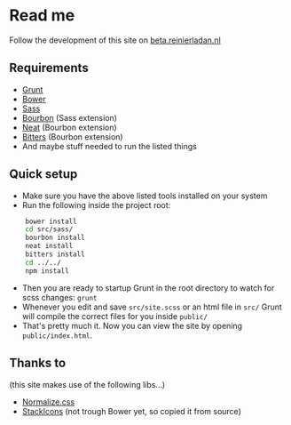 # Read me

Follow the development of this site on [beta.reinierladan.nl](http://beta.reinierladan.nl)

## Requirements
- [Grunt](http://gruntjs.com)
- [Bower](http://bower.io)
- [Sass](http://sass-lang.com)
- [Bourbon](http://bourbon.io) (Sass extension)
- [Neat](http://neat.bourbon.io) (Bourbon extension)
- [Bitters](http://bitters.bourbon.io) (Bourbon extension)
- And maybe stuff needed to run the listed things

## Quick setup
- Make sure you have the above listed tools installed on your system
- Run the following inside the project root:
```bash
    bower install
    cd src/sass/
    bourbon install
    neat install
    bitters install
    cd ../../
    npm install
```

- Then you are ready to startup Grunt in the root directory to watch for scss changes: `grunt`
- Whenever you edit and save `src/site.scss` or an html file in `src/` Grunt will compile the correct files for you inside `public/`
- That's pretty much it. Now you can view the site by opening `public/index.html`.

## Thanks to
(this site makes use of the following libs…)
- [Normalize.css](http://git.io/normalize)
- [StackIcons](http://stackicons.com) (not trough Bower yet, so copied it from source)
